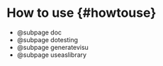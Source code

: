 # How to use {#howtouse}

- @subpage doc
- @subpage dotesting
- @subpage generatevisu
- @subpage useaslibrary
